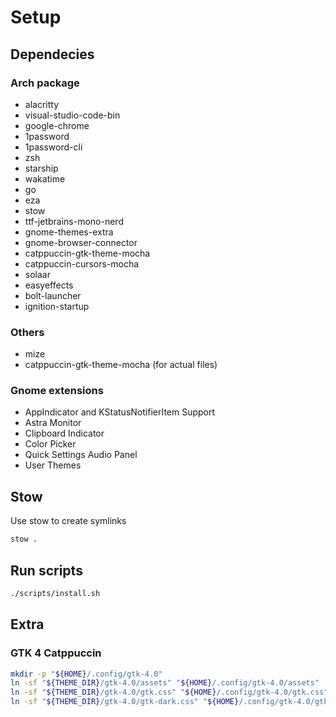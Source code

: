 # Setup

## Dependecies

### Arch package

- alacritty
- visual-studio-code-bin
- google-chrome
- 1password
- 1password-cli
- zsh
- starship
- wakatime
- go
- eza
- stow
- ttf-jetbrains-mono-nerd
- gnome-themes-extra
- gnome-browser-connector
- catppuccin-gtk-theme-mocha
- catppuccin-cursors-mocha
- solaar
- easyeffects
- bolt-launcher
- ignition-startup

### Others

- mize
- catppuccin-gtk-theme-mocha (for actual files)

### Gnome extensions

- AppIndicator and KStatusNotifierItem Support
- Astra Monitor
- Clipboard Indicator
- Color Picker
- Quick Settings Audio Panel
- User Themes

## Stow

Use stow to create symlinks

```bash
stow .
```

## Run scripts

```bash
./scripts/install.sh
```

## Extra

### GTK 4 Catppuccin

```bash
mkdir -p "${HOME}/.config/gtk-4.0"
ln -sf "${THEME_DIR}/gtk-4.0/assets" "${HOME}/.config/gtk-4.0/assets"
ln -sf "${THEME_DIR}/gtk-4.0/gtk.css" "${HOME}/.config/gtk-4.0/gtk.css"
ln -sf "${THEME_DIR}/gtk-4.0/gtk-dark.css" "${HOME}/.config/gtk-4.0/gtk-dark.css"
```
